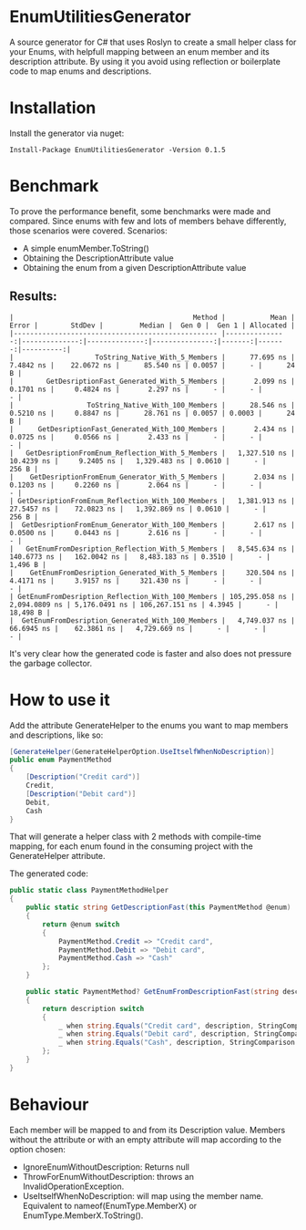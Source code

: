 # EnumUtilitiesGenerator

A source generator for C# that uses Roslyn to create a small helper class for your Enums, with helpfull mapping between an enum member and its description attribute. By using it you avoid using reflection or boilerplate code to map enums and descriptions.

# Installation

Install the generator via nuget:

`Install-Package EnumUtilitiesGenerator -Version 0.1.5`

# Benchmark

To prove the performance benefit, some benchmarks were made and compared. Since enums with few and lots of members behave differently, those scenarios were covered.
Scenarios: 
- A simple enumMember.ToString()
- Obtaining the DescriptionAttribute value
- Obtaining the enum from a given DescriptionAttribute value

## Results:
```
|                                            Method |           Mean |         Error |        StdDev |         Median |  Gen 0 |  Gen 1 | Allocated |
|-------------------------------------------------- |---------------:|--------------:|--------------:|---------------:|-------:|-------:|----------:|
|                    ToString_Native_With_5_Members |      77.695 ns |     7.4842 ns |    22.0672 ns |      85.540 ns | 0.0057 |      - |      24 B |
|        GetDesriptionFast_Generated_With_5_Members |       2.099 ns |     0.1701 ns |     0.4824 ns |       2.297 ns |      - |      - |         - |
|                  ToString_Native_With_100_Members |      28.546 ns |     0.5210 ns |     0.8847 ns |      28.761 ns | 0.0057 | 0.0003 |      24 B |
|      GetDesriptionFast_Generated_With_100_Members |       2.434 ns |     0.0725 ns |     0.0566 ns |       2.433 ns |      - |      - |         - |
|   GetDesriptionFromEnum_Reflection_With_5_Members |   1,327.510 ns |    10.4239 ns |     9.2405 ns |   1,329.483 ns | 0.0610 |      - |     256 B |
|    GetDesriptionFromEnum_Generator_With_5_Members |       2.034 ns |     0.1203 ns |     0.2260 ns |       2.064 ns |      - |      - |         - |
| GetDesriptionFromEnum_Reflection_With_100_Members |   1,381.913 ns |    27.5457 ns |    72.0823 ns |   1,392.869 ns | 0.0610 |      - |     256 B |
|  GetDesriptionFromEnum_Generator_With_100_Members |       2.617 ns |     0.0500 ns |     0.0443 ns |       2.616 ns |      - |      - |         - |
|   GetEnumFromDesription_Reflection_With_5_Members |   8,545.634 ns |   140.6773 ns |   162.0042 ns |   8,483.183 ns | 0.3510 |      - |   1,496 B |
|    GetEnumFromDesription_Generated_With_5_Members |     320.504 ns |     4.4171 ns |     3.9157 ns |     321.430 ns |      - |      - |         - |
| GetEnumFromDesription_Reflection_With_100_Members | 105,295.058 ns | 2,094.0809 ns | 5,176.0491 ns | 106,267.151 ns | 4.3945 |      - |  18,498 B |
|  GetEnumFromDesription_Generated_With_100_Members |   4,749.037 ns |    66.6945 ns |    62.3861 ns |   4,729.669 ns |      - |      - |         - |
```

It's very clear how the generated code is faster and also does not pressure the garbage collector.

# How to use it

Add the attribute GenerateHelper to the enums you want to map members and descriptions, like so:

```csharp
[GenerateHelper(GenerateHelperOption.UseItselfWhenNoDescription)]
public enum PaymentMethod
{
    [Description("Credit card")]
    Credit,
    [Description("Debit card")]
    Debit,
    Cash
}
```

That will generate a helper class with 2 methods with compile-time mapping, for each enum found in the consuming project with the GenerateHelper attribute.

The generated code:

```csharp
public static class PaymentMethodHelper
{
    public static string GetDescriptionFast(this PaymentMethod @enum)
    {
        return @enum switch
        {
            PaymentMethod.Credit => "Credit card",
            PaymentMethod.Debit => "Debit card",
            PaymentMethod.Cash => "Cash"
        };
    }

    public static PaymentMethod? GetEnumFromDescriptionFast(string description)
    {
        return description switch
        {
            _ when string.Equals("Credit card", description, StringComparison.InvariantCultureIgnoreCase) => PaymentMethod.Credit,
            _ when string.Equals("Debit card", description, StringComparison.InvariantCultureIgnoreCase) => PaymentMethod.Debit,
            _ when string.Equals("Cash", description, StringComparison.InvariantCultureIgnoreCase) => PaymentMethod.Cash
        };
    }
}
```

# Behaviour

Each member will be mapped to and from its Description value. Members without the attribute or with an empty attribute will map according to the option chosen:

- IgnoreEnumWithoutDescription: Returns null
- ThrowForEnumWithoutDescription: throws an InvalidOperationException.
- UseItselfWhenNoDescription: will map using the member name. Equivalent to nameof(EnumType.MemberX) or EnumType.MemberX.ToString().

